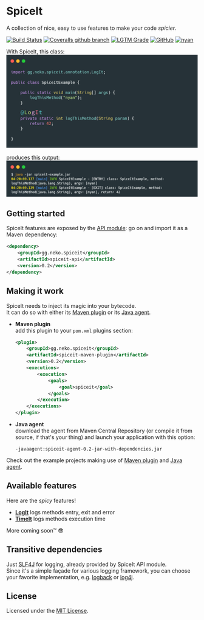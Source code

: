 # SpiceIt
A collection of nice, easy to use features to make your code _spicier_.

[![Build Status](https://img.shields.io/travis/neko-gg/spiceit/develop)](https://travis-ci.org/neko-gg/spiceit)
[![Coveralls github branch](https://img.shields.io/coveralls/github/neko-gg/spiceit/develop)](https://coveralls.io/github/neko-gg/spiceit)
[![LGTM Grade](https://img.shields.io/lgtm/grade/java/github/neko-gg/spiceit?label=code%20quality)](https://lgtm.com/projects/g/neko-gg/spiceit/context:java)
[![GitHub](https://img.shields.io/github/license/neko-gg/spiceit)](LICENSE.txt)
[![nyan](https://img.shields.io/badge/nyancat-approved-ff69b4.svg?style=flat)](http://www.nyan.cat/)

With SpiceIt, this class:
![example class](resources/example-class.gif?raw=true)

produces this output:
![example output](resources/example-output.png?raw=true)

## Getting started
SpiceIt features are exposed by the [API module](spiceit-api): go on and import it as a Maven dependency:
```xml
<dependency>
    <groupId>gg.neko.spiceit</groupId>
    <artifactId>spiceit-api</artifactId>
    <version>0.2</version>
</dependency>
```

## Making it work
SpiceIt needs to inject its magic into your bytecode.  
It can do so with either its [Maven plugin](spiceit-maven-plugin) or its [Java agent](spiceit-agent).
- **Maven plugin**  
add this plugin to your `pom.xml` plugins section: 
    ```xml
    <plugin>
        <groupId>gg.neko.spiceit</groupId>
        <artifactId>spiceit-maven-plugin</artifactId>
        <version>0.2</version>
        <executions>
            <execution>
                <goals>
                    <goal>spiceit</goal>
                </goals>
            </execution>
        </executions>
    </plugin>
    ```
- **Java agent**  
download the agent from Maven Central Repository (or compile it from source, if that's your thing) and launch your application with this option:
    ```shell script
    -javaagent:spiceit-agent-0.2-jar-with-dependencies.jar
    ```
Check out the example projects making use of [Maven plugin](spiceit-example-parent/spiceit-example-maven-plugin) and [Java agent](spiceit-example-parent/spiceit-example-agent).

## Available features
Here are the *spicy* features!
- [**LogIt**](spiceit-api/LogIt.md) logs methods entry, exit and error
- [**TimeIt**](spiceit-api/TimeIt.md) logs methods execution time

More coming soon™ 😎
## Transitive dependencies
Just [SLF4J](http://www.slf4j.org/) for logging, already provided by SpiceIt API module.  
Since it's a simple façade for various logging framework, you can choose your favorite implementation, e.g. [logback](http://logback.qos.ch/) or [log4j](https://logging.apache.org/log4j/2.x/).

## License
Licensed under the [MIT License](LICENSE.txt).
